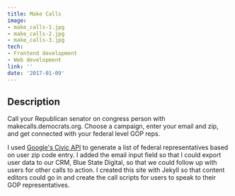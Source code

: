 ```yaml
---
title: Make Calls
image:
- make_calls-1.jpg
- make_calls-2.jpg
- make_calls-3.jpg
tech:
- Frontend development
- Web development
link: ''
date: '2017-01-09'
---
```


## Description

Call your Republican senator on congress person with makecalls.democrats.org. Choose a campaign, enter your email and zip, and get connected with your federal level GOP reps.

I used [Google's Civic API](https://developers.google.com/civic-information/) to generate a list of federal representatives based on user zip code entry. I added the email input field so that I could export user data to our CRM, Blue State Digital, so that we could follow up with users for other calls to action. I created this site with Jekyll so that content editors could go in and create the call scripts for users to speak to their GOP representatives. 
